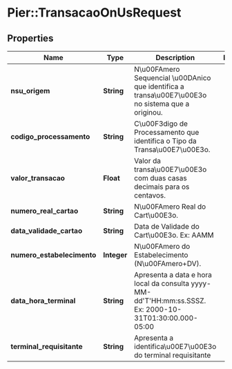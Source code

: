 # Pier::TransacaoOnUsRequest

## Properties
Name | Type | Description | Notes
------------ | ------------- | ------------- | -------------
**nsu_origem** | **String** | N\u00FAmero Sequencial \u00DAnico que identifica a transa\u00E7\u00E3o no sistema que a originou. | 
**codigo_processamento** | **String** | C\u00F3digo de Processamento que identifica o Tipo da Transa\u00E7\u00E3o. | 
**valor_transacao** | **Float** | Valor da transa\u00E7\u00E3o com duas casas decimais para os centavos. | 
**numero_real_cartao** | **String** | N\u00FAmero Real do Cart\u00E3o. | 
**data_validade_cartao** | **String** | Data de Validade do Cart\u00E3o. Ex: AAMM | 
**numero_estabelecimento** | **Integer** | N\u00FAmero do Estabelecimento (N\u00FAmero+DV). | 
**data_hora_terminal** | **String** | Apresenta a data e hora local da consulta yyyy-MM-dd&#39;T&#39;HH:mm:ss.SSSZ. Ex: 2000-10-31T01:30:00.000-05:00 | 
**terminal_requisitante** | **String** | Apresenta a identifica\u00E7\u00E3o do terminal requisitante | 


